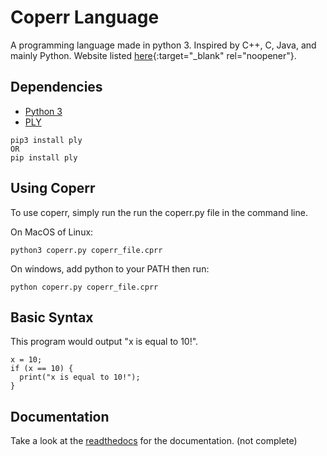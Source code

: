 # Coperr Language
A programming language made in python 3. Inspired by C++, C, Java, and mainly Python. Website listed [here](https://coperr-lang.readthedocs.io/en/latest/){:target="_blank" rel="noopener"}.

## Dependencies
* [Python 3](https://www.python.org/downloads/release/python-368/)
* [PLY](https://www.dabeaz.com/ply/)

```
pip3 install ply
OR
pip install ply
```

## Using Coperr
To use coperr, simply run the run the coperr.py file in the command line.

On MacOS of Linux:

`python3 coperr.py coperr_file.cprr`

On windows, add python to your PATH then run:

`python coperr.py coperr_file.cprr`

## Basic Syntax
This program would output "x is equal to 10!".
```
x = 10;
if (x == 10) {
  print("x is equal to 10!");
}
```

## Documentation
Take a look at the [readthedocs](https://coperr-lang.readthedocs.io/en/latest/) for the documentation. (not complete)

